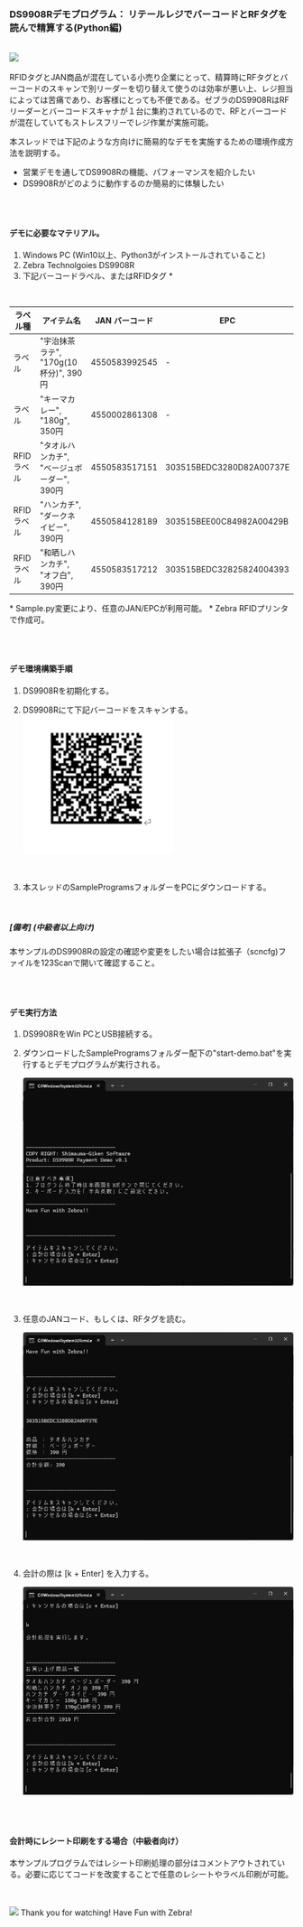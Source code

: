 ### DS9908Rデモプログラム： リテールレジでバーコードとRFタグを読んで精算する(Python編)

</br>

<img width="700" src="https://cdn11.bigcommerce.com/s-ka7ofex/images/stencil/2000x1000/uploaded_images/zebra-ds9908r-scanner-reader-bc-thumbnail.png?t=1652198934">

</br>


 RFIDタグとJAN商品が混在している小売り企業にとって、精算時にRFタグとバーコードのスキャンで別リーダーを切り替えて使うのは効率が悪い上、レジ担当によっては苦痛であり、お客様にとっても不便である。ゼブラのDS9908RはRFリーダーとバーコードスキャナが１台に集約されているので、RFとバーコードが混在していてもストレスフリーでレジ作業が実施可能。

 本スレッドでは下記のような方向けに簡易的なデモを実施するための環境作成方法を説明する。

- 営業デモを通してDS9908Rの機能、パフォーマンスを紹介したい
- DS9908Rがどのように動作するのか簡易的に体験したい

</br>
</br>

#### デモに必要なマテリアル。

1. Windows PC (Win10以上、Python3がインストールされていること)
2. Zebra Technolgoies DS9908R 
3. 下記バーコードラベル、またはRFIDタグ *

</br>

 | ラベル種 | アイテム名 | JAN バーコード | EPC |
 | -------- | ----------------------------------- | -------------- | --- |
 | ラベル | "宇治抹茶ラテ", "170g(10杯分)", 390円 | 4550583992545 | - |
 | ラベル | "キーマカレー", "180g", 350円 | 4550002861308 | - |
 | RFIDラベル | "タオルハンカチ", "ベージュボーダー", 390円 | 4550583517151 | 303515BEDC3280D82A00737E |
 | RFIDラベル | "ハンカチ", "ダークネイビー", 390円 | 4550584128189 | 303515BEE00C84982A00429B |
 | RFIDラベル | "和晒しハンカチ", "オフ白", 390円 | 4550583517212 | 303515BEDC32825824004393 |

\* Sample.py変更により、任意のJAN/EPCが利用可能。
\* Zebra RFIDプリンタで作成可。

</br>
</br>

#### デモ環境構築手順

1. DS9908Rを初期化する。
1. DS9908Rにて下記バーコードをスキャンする。
    ![1726378105836](image/README/1726378105836.png)
    
    </br>

1. 本スレッドのSampleProgramsフォルダーをPCにダウンロードする。

</br>

##### [備考] (中級者以上向け)
本サンプルのDS9908Rの設定の確認や変更をしたい場合は拡張子（scncfg)ファイルを123Scanで開いて確認すること。

</br>
</br>

#### デモ実行方法

1. DS9908RをWin PCとUSB接続する。
1. ダウンロードしたSampleProgramsフォルダー配下の"start-demo.bat"を実行するとデモプログラムが実行される。

    ![1726377850885](image/README/1726377850885.png)
    
    </br>

1. 任意のJANコード、もしくは、RFタグを読む。

    ![1726378166801](image/README/1726378166801.png)
    
    </br>

1. 会計の際は [k + Enter] を入力する。

    ![1726378262586](image/README/1726378262586.png)
    
    </br>

    </br>

#### 会計時にレシート印刷をする場合（中級者向け）

本サンプルプログラムではレシート印刷処理の部分はコメントアウトされている。必要に応じてコードを改変することで任意のレシートやラベル印刷が可能。


</br>
</br>
<img width="50" src="https://i.forbesimg.com/media/lists/companies/zebra-technologies_416x416.jpg">
Thank you for watching! 
Have Fun with Zebra!

